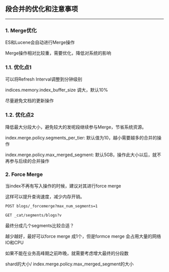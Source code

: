 ## 段合并的优化和注意事项
-----

### 1. Merge优化

ES和Lucene会自动进行Merge操作

Merge操作相对比较重，需要优化，降低对系统的影响

### 1.1. 优化点1

可以将Refresh Interval调整到分钟级别

indices.memory.index_buffer_size 调大，默认10%

尽量避免文档的更新操作


### 1.2. 优化点2

降低最大分段大小，避免较大的发呢段继续参与Merge，节省系统资源。

index.merge.policy.segments_per_tier: 默认值为10，越小需要越多的合并的操作

index.merge.policy.max_merged_segment: 默认5GB，操作此大小以后，就不再参与后续的合并操作


### 2. Force Merge

当index不再有写入操作的时候，建议对其进行force merge

这样可以提升查询速度，减少内存开销。

```html
POST blogs/_forcemerge?max_num_segments=1

GET _cat/segments/blogs?v
```

最终分成几个segments比较合适？

越少越好，最好可以force merge 成1个，但是formce merge 会占用大量的网络IO和CPU

如果不能在业务高峰期之前昨晚，就需要考虑增大最终的分段数

shard的大小/ index.merge.policy.max_merged_segment的大小

